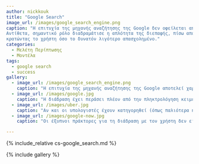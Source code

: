 ```yaml
---
author: nickkouk
title: "Google Search"
image_url: /images/google_search_engine.png
caption: "Η επιτυχία της μηχανής αναζήτησης της Google δεν οφείλεται αποκλειστικά στην αποτελεσματικότητα της λειτουργίας της.
Αντίθετα, σημαντικό ρόλο διαδραμάτισε η απλότητα της διεπαφής, πίσω από την οποία αποκρύπτεται η πολυπλοκότητα της λειτουργίας της,
κρατώντας το χρήστη όσο το δυνατόν λιγότερο απασχολημένο."
categories:
  - Μελέτη Περίπτωσης
  - Μοντέλα
tags:
  - google search
  - success
gallery:
  - image_url: /images/google_search_engine.png
    caption: "Η επιτυχία της μηχανής αναζήτησης της Google αποτελεί χαρακτηριστικό παράδειγμα της νέας φιλοσοφίας για την απλότητα των εφαρμογών στην αλληλεπίδραση με το χρήστη."
  - image_url: /images/google.jpg
    caption: "Η διάδραση έχει περάσει πλέον από την πληκτρολόγηση κειμένου σε ένα πραγματικό ή εικονικό πληκτρολόγιο στην απευθείας συνομιλία του ανθρώπου με τη μηχανή."
  - image_url: /images/uber.jpg
    caption: "Αν και οι υπολογιστές έχουν κατηγορηθεί (όπως παλιότερα η μηχανή εσωτερικής καύσης και η ρομποτική) ότι αφαιρούν δουλειές, την ίδια στιγμή δημιουργούν και ευκαιρίες για νέες αγορές, όπως για παράδειγμα στην περίπτωση του Uber."
  - image_url: /images/google-now.jpg
    caption: "Οι έξυπνοι πράκτορες για τη διάδραση με τον χρήστη δεν είχαν μεγάλη αποδοχή όταν ήταν μέρος της σουίτας εφαρμογών γραφείου (π.χ., Microsoft ClipIt), όμως με την εισαγωγή τους στα έξυπνα κινητά τηλέφωνα μπορούν να φανούν περισσότερο χρήσιμοι καθώς έχουν περισσότερες πληροφορίες για το πλαίσιο δραστηριότητας του χρήστη, όπως την τοποθεσία, το ημερολόγιο, κτλ."

---
```


{% include_relative cs-google_search.md %}

{% include gallery %}
